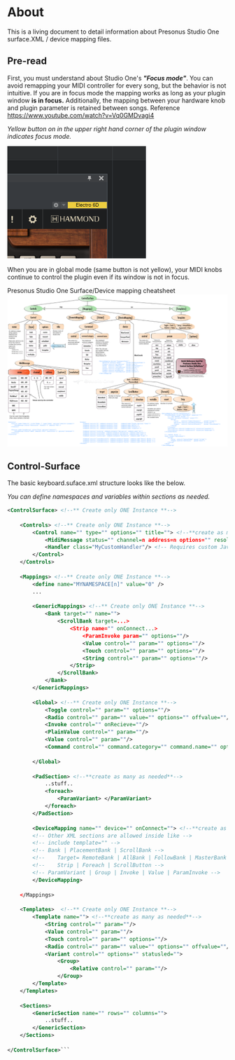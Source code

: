 # About

This is a living document to detail information about Presonus Studio One surface.XML / device mapping files.

## Pre-read

First, you must understand about Studio One's ***"Focus mode"***. You can avoid remapping your MIDI controller for every song, but the behavior is not intuitive. If you are in focus mode the mapping works as long as your plugin window **is in focus.** Additionally, the mapping between your hardware knob and plugin parameter is retained between songs. Reference <https://www.youtube.com/watch?v=Vq0GMDvagi4>

*Yellow button on in the upper right hand corner of the plugin window indicates focus mode.*

![Focus-mode](./resources/S1-focus-mode.png)

When you are in global mode (same button is not yellow), your MIDI knobs continue to control the plugin even if its window is not in focus.

Presonus Studio One Surface/Device mapping cheatsheet ![Cheetsheet](./resources/Presonus-Studio-One-suface-XML-cheatsheet.png)

## Control-Surface

The basic keyboard.suface.xml structure looks like the below.

*You can define namespaces and variables within sections as needed.*

```XML
<ControlSurface> <!--** Create only ONE Instance **-->
    
    <Controls> <!--** Create only ONE Instance **-->
        <Control name="" type="" options="" title=""> <!--**create as many as needed**-->
            <MidiMessage status="" channel=n address=n options="" resolution=""/>
            <Handler class="MyCustomHandler"/> <!-- Requires custom Javascript code -->
        </Control>
    </Controls>
    
    <Mappings> <!--** Create only ONE Instance **-->
        <define name="MYNAMESPACE[n]" value="0" />
        ... 
        
        <GenericMappings> <!--** Create only ONE Instance **-->
            <Bank target="" name="">
                <ScrollBank target=...>
                    <Strip name="" onConnect...>
                        <ParamInvoke param="" options=""/>
                        <Value control="" param="" options=""/>
                        <Touch control="" param="" options=""/>
                        <String control="" param="" options=""/>
                    </Strip>
                </ScrollBank>
            </Bank>
        </GenericMappings>
        
        <Global> <!--** Create only ONE Instance **-->
            <Toggle control="" param="" options=""/>
            <Radio control="" param="" value="" options="" offvalue=""/>
            <Invoke control="" onRecieve=""/>
            <PlainValue control="" param=""/>
            <Value control="" param=""/>
            <Command control="" command.category="" command.name="" options=""/>
            
        </Global>

        <PadSection> <!--**create as many as needed**-->
            ..stuff..
            <foreach>
                <ParamVariant> </ParamVariant>
            </foreach>
        </PadSection>
        
        <DeviceMapping name="" device="" onConnect=""> <!--**create as many as needed**-->
        <!-- Other XML sections are allowed inside like -->
        <!-- include template="" -->
        <!-- Bank | PlacementBank | ScrollBank -->
        <!--    Target= RemoteBank | AllBank | FollowBank | MasterBank | FowardBank -->
        <!--    Strip | Foreach | ScrollButton -->
        <!-- ParamVariant | Group | Invoke | Value | ParamInvoke -->
        </DeviceMapping>

    </Mappings>
    
    <Templates>  <!--** Create only ONE Instance **-->
        <Template name=""> <!--**create as many as needed**-->
            <String control="" param=""/>
            <Value control="" param=""/>
            <Touch control="" param="" options=""/>
            <Radio control="" param="" value="" options="" offvalue=""/>
            <Variant control="" options="" statusled="">
                <Group>
                    <Relative control="" param=""/>
                </Group>
        </Template>
    </Templates>

    <Sections>
        <GenericSection name="" rows="" columns="">
            ..stuff..
        </GenericSection>
    </Sections>

</ControlSurface>```
